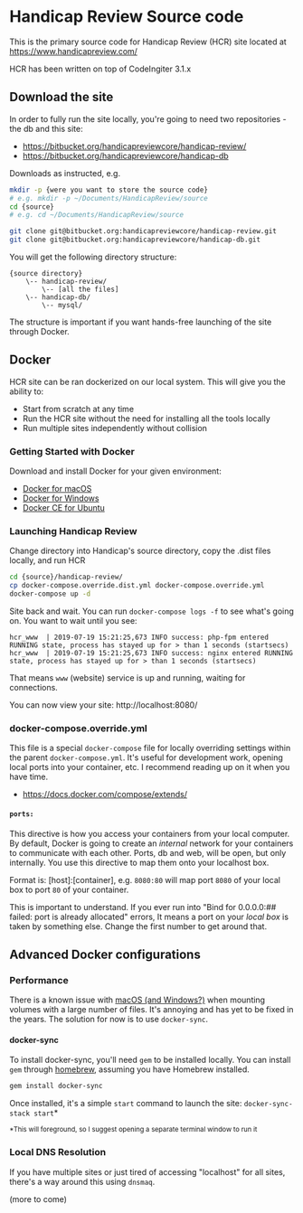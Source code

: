 # Handicap Review Source code

This is the primary source code for Handicap Review (HCR) site located at https://www.handicapreview.com/

HCR has been written on top of CodeIngiter 3.1.x

## Download the site

In order to fully run the site locally, you're going to need two repositories - the db and this site:

* https://bitbucket.org/handicapreviewcore/handicap-review/
* https://bitbucket.org/handicapreviewcore/handicap-db

Downloads as instructed, e.g. 
```bash
mkdir -p {were you want to store the source code}
# e.g. mkdir -p ~/Documents/HandicapReview/source
cd {source}
# e.g. cd ~/Documents/HandicapReview/source

git clone git@bitbucket.org:handicapreviewcore/handicap-review.git
git clone git@bitbucket.org:handicapreviewcore/handicap-db.git
```

You will get the following directory structure:

```
{source directory}
    \-- handicap-review/
        \-- [all the files]
    \-- handicap-db/
        \-- mysql/
```

The structure is important if you want hands-free launching of the site through Docker.

## Docker

HCR site can be ran dockerized on our local system. This will give you the ability to:
* Start from scratch at any time
* Run the HCR site without the need for installing all the tools locally
* Run multiple sites independently without collision

### Getting Started with Docker

Download and install Docker for your given environment:

* [Docker for macOS](https://docs.docker.com/docker-for-mac/)
* [Docker for Windows](https://docs.docker.com/docker-for-windows/install/)
* [Docker CE for Ubuntu](https://docs.docker.com/install/linux/docker-ce/ubuntu/#install-docker-ce)

### Launching Handicap Review

Change directory into Handicap's source directory, copy the .dist files locally, and run HCR

```bash
cd {source}/handicap-review/
cp docker-compose.override.dist.yml docker-compose.override.yml
docker-compose up -d
```

Site back and wait. You can run `docker-compose logs -f` to see what's going on. You want to wait until you see:
```
hcr_www  | 2019-07-19 15:21:25,673 INFO success: php-fpm entered RUNNING state, process has stayed up for > than 1 seconds (startsecs)
hcr_www  | 2019-07-19 15:21:25,673 INFO success: nginx entered RUNNING state, process has stayed up for > than 1 seconds (startsecs)
```

That means `www` (website) service is up and running, waiting for connections.

You can now view your site: http://localhost:8080/

### docker-compose.override.yml

This file is a special `docker-compose` file for locally overriding settings within the parent `docker-compose.yml`. It's useful
for development work, opening local ports into your container, etc. I recommend reading up on it when you have time.

* https://docs.docker.com/compose/extends/

#### `ports:`
This directive is how you access your containers from your local computer. By default, Docker is going to create an _internal_
network for your containers to communicate with each other. Ports, db and web, will be open, but only internally. You use this
directive to map them onto your localhost box. 

Format is: [host]:[container], e.g. `8080:80` will map port `8080` of your local box to port `80` of your container. 

This is important to understand. If you ever run into "Bind for 0.0.0.0:## failed: port is already allocated" errors, 
It means a port on your *local box* is taken by something else. Change the first number to get around that.

## Advanced Docker configurations

### Performance

There is a known issue with [macOS (and Windows?)](https://stories.amazee.io/docker-on-mac-performance-docker-machine-vs-docker-for-mac-4c64c0afdf99) 
when mounting volumes with a large number of files. It's annoying and has yet to be fixed in the years. The solution for now is to
use `docker-sync`.

#### docker-sync

To install docker-sync, you'll need `gem` to be installed locally. You can install `gem` through [homebrew](https://brew.sh/), assuming you have Homebrew installed.
```bash
gem install docker-sync
```

Once installed, it's a simple `start` command to launch the site: `docker-sync-stack start`*

<sup>*This will foreground, so I suggest opening a separate terminal window to run it</sup>

### Local DNS Resolution

If you have multiple sites or just tired of accessing "localhost" for all sites, there's a way around this using `dnsmaq`.

(more to come)
